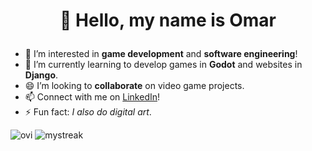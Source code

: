 # <p align="center"> 👋 Hello, my name is Omar</p>
- 👀 I’m interested in **game development** and **software engineering**!
- 🌱 I’m currently learning to develop games in **Godot** and websites in **Django**.
- 😄 I’m looking to **collaborate** on video game projects.
- 📫 Connect with me on [LinkedIn](https://www.linkedin.com/in/omar-b-maldonado/)!
- ⚡ Fun fact: *I also do digital art*.

<img src="https://github-readme-stats.vercel.app/api/top-langs?username=omar-b-maldonado&show_icons=true&locale=en&layout=compact&theme=chartreuse-dark" alt="ovi" />  <img src="https://github-readme-streak-stats.herokuapp.com/?user=omar-b-maldonado&theme=tokyonight" alt="mystreak"/>
<!---
Omar-B-Maldonado/Omar-B-Maldonado is a ✨ special ✨ repository because its `README.md` (this file) appears on your GitHub profile.
You can click the Preview link to take a look at your changes.
--->
